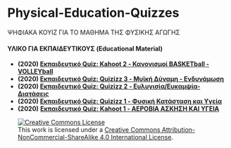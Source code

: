 # Physical-Education-Quizzes
ΨΗΦΙΑΚΑ ΚΟΥΙΖ ΓΙΑ ΤΟ ΜΑΘΗΜΑ ΤΗΣ ΦΥΣΙΚΗΣ ΑΓΩΓΗΣ

<h4><strong>ΥΛΙΚΟ ΓΙΑ ΕΚΠΑΙΔΕΥΤΙΚΟΥΣ (</strong>Educational Material)</h4>
<ul>
 	<li><strong>(2020) <a href="https://create.kahoot.it/share/basketball-volleyball/6f17b7e9-4421-4406-8221-db8068689e96" target="_blank" rel="noopener">Εκπαιδευτικό Quiz: Kahoot 2 - Κανονισμοί BASKETball - VOLLEYball</a></strong></li>
 	<li><strong>(2020) <a href="https://quizizz.com/admin/quiz/5fd918041fe04f001b24e2c7" target="_blank" rel="noopener">Εκπαιδευτικό Quiz: Quizizz 3 - Μυϊκή Δύναμη - Ενδυνάμωση</a></strong></li>
 	<li><strong>(2020) <a href="https://quizizz.com/admin/quiz/5fd5f7b685513a001bdbf6b5" target="_blank" rel="noopener">Εκπαιδευτικό Quiz: Quizizz 2 - Ευλυγισία/Ευκαμψία-Διατάσεις</a></strong></li>
 	<li><strong>(2020) <a href="https://quizizz.com/admin/quiz/5fd058e29b4ab3001d103140" target="_blank" rel="noopener">Εκπαιδευτικό Quiz: Quizizz 1 - Φυσική Κατάσταση και Υγεία</a></strong></li>
 	<li><strong>(2020)</strong> <a href="https://create.kahoot.it/details/11d9cbd7-07b2-4be6-bb0e-0bd912b4e2f8" target="_blank" rel="noopener"><strong>Εκπαιδευτικό Quiz: Kahoot 1 - ΑΕΡΟΒΙΑ ΑΣΚΗΣΗ ΚΑΙ ΥΓΕΙΑ</strong></a></li>
  
 
<a rel="license" href="http://creativecommons.org/licenses/by-nc-sa/4.0/"><img alt="Creative Commons License" style="border-width:0" src="https://i.creativecommons.org/l/by-nc-sa/4.0/88x31.png" /></a><br />This work is licensed under a <a rel="license" href="http://creativecommons.org/licenses/by-nc-sa/4.0/">Creative Commons Attribution-NonCommercial-ShareAlike 4.0 International License</a>.
